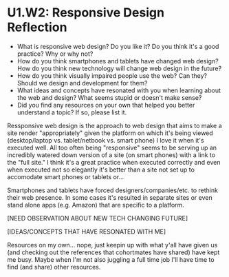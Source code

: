 # U1.W2: Responsive Design Reflection

* What is responsive web design? Do you like it?  Do you think it's a good practice? Why or why not?
* How do you think smartphones and tablets have changed web design? How do you think new technology will change web design in the future?
* How do you think visually impaired people use the web? Can they? Should we design and development for them?
* What ideas and concepts have resonated with you when learning about the web and design? What seems stupid or doesn't make sense?
* Did you find any resources on your own that helped you better understand a topic? If so, please list it.



Ressponsive web design is the approach to web design that aims to make a site render "appropriately" given the platform on which it's being viewed (desktop/laptop vs. tablet/netbook vs. smart phone)  I love it when it's executed well. All too often being "responsive" seems to be serving up an incredibly watered down version of a site (on smart phones) with a link to the "full site." I think it's a great practice when executed correctly and even when executed not so elegantly it's better than a site not set up to accomodate smart phones or tablets or...


Smartphones and tablets have forced designers/companies/etc. to rethink their web presence. In some cases it's resulted in separate sites or even stand alone apps (e.g. Amazon) that are specific to a platform.

[NEED OBSERVATION ABOUT NEW TECH CHANGING FUTURE]


[IDEAS/CONCEPTS THAT HAVE RESONATED WITH ME]

Resources on my own... nope, just keepin up with what y'all have given us (and checking out the references that cohortmates have shared) have kept me busy. Maybe when I'm not also juggling a full time job I'll have time to find (and share) other resources. 

